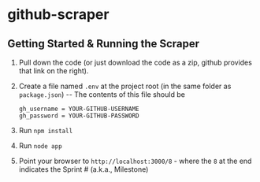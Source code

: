 # github-scraper

## Getting Started & Running the Scraper

1. Pull down the code (or just download the code as a zip, github provides that link on the right).
1. Create a file named `.env` at the project root (in the same folder as `package.json`) -- The contents of this file should be

    ````
    gh_username = YOUR-GITHUB-USERNAME
    gh_password = YOUR-GITHUB-PASSWORD
    ````
1. Run `npm install`
1. Run `node app`
1. Point your browser to `http://localhost:3000/8` - where the `8` at the end indicates the Sprint # (a.k.a., Milestone)
